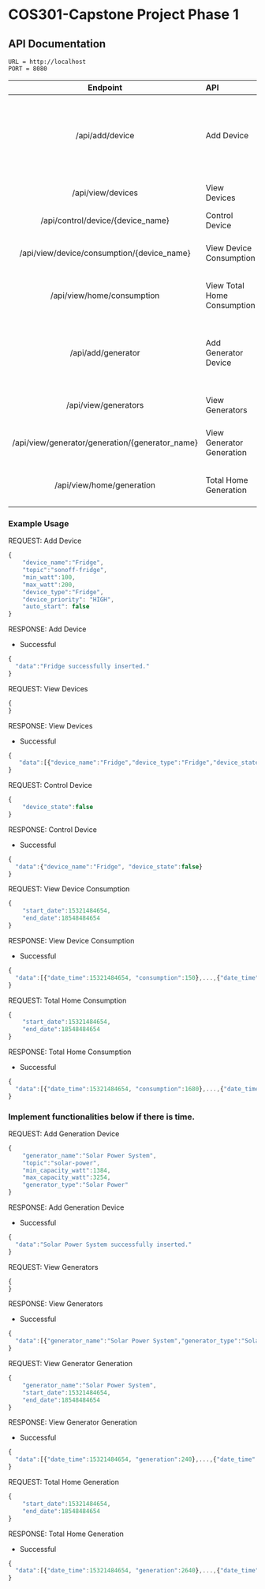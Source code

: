 # COS301-Capstone Project Phase 1

## API Documentation
    
    URL = http://localhost
    PORT = 8080
  

| Endpoint  | API              | Method 	| Parameters  | Response   | 
|:--------: |:------------     | :--:  	  | -------------|----------|
| /api/add/device         |Add Device   | POST   	|device_name: string <br/> topic: string <br/> max_watts:  int <br/> min_watts: int <br/> device_type: string <br/> device_priority: HIGH/MEDIUM/LOW <br/> auto_start: boolean <br/>|data: string |
| /api/view/devices          |View Devices | GET     |  |data: array of objects|
|  /api/control/device/{device_name}           |Control Device | PATCH   	|device_state: boolean|data: object  |
|  /api/view/device/consumption/{device_name}           |View Device Consumption         | GET   	|start_date: timestamp <br/> end_date: timestamp |data: array of objects|
| /api/view/home/consumption            |View Total Home Consumption         | GET   	|start_date: timestamp <br/> end_date: timestamp  |data: array of objects |
|  /api/add/generator           |Add Generator Device        | POST   	| generator_name: string <br/> topic: string <br/> max_capacity:  int <br/> min_capacity: int <br/> generator_type: string <br/> |data: string |
|  /api/view/generators           |View Generators       | GET   	| |data: array of objects |
|  /api/view/generator/generation/{generator_name}         |View Generator Generation       | GET   	| start_date: timestamp <br/> end_date: timestamp | data: array of objects|
|  /api/view/home/generation          |Total Home Generation       | GET   	| start_date: timestamp <br/> end_date: timestamp  |data: array of objects |

### Example Usage

REQUEST: Add Device
```javascript
{
    "device_name":"Fridge",
    "topic":"sonoff-fridge",
    "min_watt":100,
    "max_watt":200,
    "device_type":"Fridge",
    "device_priority": "HIGH",
    "auto_start": false
}
```

RESPONSE: Add Device 
    
  * Successful
```javascript
{
  "data":"Fridge successfully inserted."
}
```
REQUEST: View Devices
```javascript
{
}
```

RESPONSE: View Devices 
    
  * Successful
```javascript
{
   "data":[{"device_name":"Fridge","device_type":"Fridge","device_state":true},...,{"device_name":"Bedroom Light","device_type":"Light","device_state":false}]
}
```

REQUEST: Control Device
```javascript
{
    "device_state":false
}
```

RESPONSE: Control Device 
    
  * Successful
```javascript
{
  "data":{"device_name":"Fridge", "device_state":false}
}
```

REQUEST: View Device Consumption
```javascript
{
    "start_date":15321484654,
    "end_date":18548484654
}
```

RESPONSE: View Device Consumption 
    
  * Successful
```javascript
{
  "data":[{"date_time":15321484654, "consumption":150},...,{"date_time":18548484654, "consumption":181}]
}
```

REQUEST: Total Home Consumption
```javascript
{
    "start_date":15321484654,
    "end_date":18548484654
}
```

RESPONSE: Total Home Consumption 
    
  * Successful
```javascript
{
  "data":[{"date_time":15321484654, "consumption":1680},...,{"date_time":18548484654, "consumption":1912}]
}
```

### Implement functionalities below if there is time.

REQUEST: Add Generation Device
```javascript
{
    "generator_name":"Solar Power System",
    "topic":"solar-power",
    "min_capacity_watt":1384,
    "max_capacity_watt":3254,
    "generator_type":"Solar Power"
}
```

RESPONSE: Add Generation Device 
    
  * Successful
```javascript
{
  "data":"Solar Power System successfully inserted."
}
```

REQUEST: View Generators
```javascript
{
}
```

RESPONSE: View Generators 
    
  * Successful
```javascript
{
  "data":[{"generator_name":"Solar Power System","generator_type":"Solar Power","generator_state":true},...,{"generator_name":"Diesel Generator","generator_type":"Standby Generator","generator_state":false}]
}
```

REQUEST: View Generator Generation
```javascript
{
    "generator_name":"Solar Power System",
    "start_date":15321484654,
    "end_date":18548484654
}
```

RESPONSE: View Generator Generation 
    
  * Successful
```javascript
{
  "data":[{"date_time":15321484654, "generation":240},...,{"date_time":18548484654, "generation":181}]
}
```

REQUEST: Total Home Generation
```javascript
{
    "start_date":15321484654,
    "end_date":18548484654
}
```

RESPONSE: Total Home Generation 
    
  * Successful
```javascript
{
  "data":[{"date_time":15321484654, "generation":2640},...,{"date_time":18548484654, "generation":1713}]
}
```
